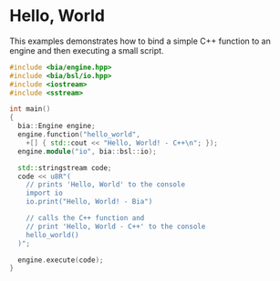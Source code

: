 # Hello, World

This examples demonstrates how to bind a simple C++ function to an engine and then executing a small script.

```cpp
#include <bia/engine.hpp>
#include <bia/bsl/io.hpp>
#include <iostream>
#include <sstream>

int main()
{
  bia::Engine engine;
  engine.function("hello_world", 
    +[] { std::cout << "Hello, World! - C++\n"; });
  engine.module("io", bia::bsl::io);

  std::stringstream code;
  code << u8R"(
    // prints 'Hello, World' to the console
    import io
    io.print("Hello, World! - Bia")

    // calls the C++ function and
    // print 'Hello, World - C++' to the console
    hello_world()
  )";

  engine.execute(code);
}
```
